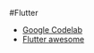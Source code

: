 #Flutter 

- [Google Codelab](https://codelabs.developers.google.com/?cat=Flutter)
- [Flutter awesome](https://github.com/Solido/awesome-flutter)
